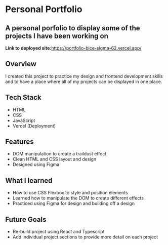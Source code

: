 <h1>Personal Portfolio</h1>
<h2>A personal porfolio to display some of the projects I have been working on</h2>

**Link to deployed site:**<a>https://portfolio-bice-sigma-62.vercel.app/</a>

<h2>Overview</h3>
I created this project to practice my design and frontend development skills and to have a place where all of my projects can be displayed in one place.

<h2>Tech Stack</h3>
<ul>
  <li>
    HTML
  </li>
  <li>
    CSS
  </li>
  <li>
    JavaScript
  </li>
    <li>
    Vercel (Deployment)
  </li>
</ul>

<h2>Features</h2>
<ul>
  <li>DOM manipulation to create a traildust effect</li>
  <li>Clean HTML and CSS layout and design</li>
  <li>Designed using Figma</li>
</ul>

<h2>What I learned</h2>
<ul>
  <li>How to use CSS Flexbox to style and position elements</li>
  <li>Learned how to manipulate the DOM to create different effects</li>
  <li>Practiced using Figma for design and building off a design</li>
</ul>

<h2>Future Goals</h2>
<ul>
  <li>Re-build project using React and Typescript</li>
  <li>Add individual project sections to provide more detail on each project</li>
</ul>
